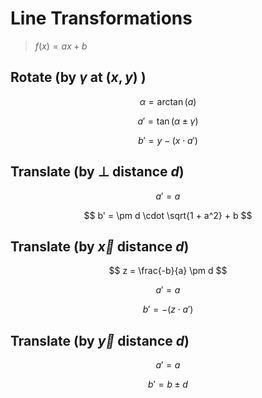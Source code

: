 # Line Transformations

> $f(x) = ax + b$

## Rotate (by $\gamma$ at $(x,y)$ )

$$
\alpha = \arctan(a)
$$

$$
a' = \tan(\alpha \pm \gamma)
$$

$$
b' = y - (x \cdot a')
$$

## Translate (by $\perp$ distance $d$)

$$
a' = a
$$

$$
b' = \pm d \cdot \sqrt{1 + a^2} + b
$$

## Translate (by $\vec{x}$ distance $d$)

$$
z = \frac{-b}{a} \pm d
$$

$$
a' = a
$$

$$
b' = -(z \cdot a')
$$

## Translate (by $\vec{y}$ distance $d$)

$$
a' = a
$$

$$
b' = b \pm d
$$